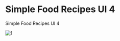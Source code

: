 # Simple Food Recipes UI 4

Simple Food Recipes UI 4

![1](https://github.com/BilalSevinc16/Simple_Food_Recipes_UI_4/assets/146417248/25767248-7ea2-44d3-bffd-6447d64b60b8)
